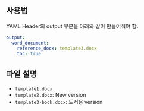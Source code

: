 ## 사용법

YAML Header의 output 부분을 아래와 같이 만들어줘야 함.

```YAML
output:
  word_document:
    reference_docx: template3.docx
    toc: true
```

## 파일 설명

+ `template1.docx`
+ `template2.docx`: New version
+ `template3-book.docx`: 도서용 version
